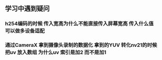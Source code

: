 ## 学习中遇到疑问
###  h254编码的时候 传入宽高为什么不能直接传入屏幕宽高 传入什么值可以做多设备适配
### 通过CameraX 拿到摄像头录制的数据化 拿到的YUV 转化nv21的时候 把uv 放入数组 为什么uv 索引是加2 而不是加1

